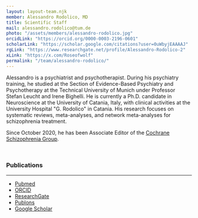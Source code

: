 ```yaml
---
layout: layout-team.njk
member: Alessandro Rodolico, MD
title: Scientific Staff
mail: alessandro.rodolico@tum.de
photo: "/assets/members/alessandro-rodolico.jpg"
orcidLink: "https://orcid.org/0000-0003-2196-0601"
scholarLink: "https://scholar.google.com/citations?user=0uWbyjEAAAAJ"
rgLink: "https://www.researchgate.net/profile/Alessandro-Rodolico-2"
xLink: "https://x.com/Roseofwolf"
permalink: "/team/alessandro-rodolico/"
---
```


Alessandro is a psychiatrist and psychotherapist. During his psychiatry training, he studied at the Section of Evidence-Based Psychiatry and Psychotherapy at the Technical University of Munich under Professor Stefan Leucht and Irene Bighelli. He is currently a Ph.D. candidate in Neuroscience at the University of Catania, Italy, with clinical activities at the University Hospital "G. Rodolico" in Catania. His research focuses on systematic reviews, meta-analyses, and network meta-analyses for schizophrenia treatment.

Since October 2020, he has been Associate Editor of the [Cochrane Schizophrenia Group](https://schizophrenia.cochrane.org/).

<br>

### Publications
---

- [Pubmed](https://pubmed.ncbi.nlm.nih.gov/?term=Rodolico+Alessandro&sort=date)
- [ORCID](https://orcid.org/0000-0003-2196-0601)
- [ResearchGate](https://www.researchgate.net/profile/Alessandro-Rodolico-2)
- [Publons](https://publons.com/researcher/3083432/alessandro-rodolico/)
- [Google Scholar](https://scholar.google.com/citations?user=0uWbyjEAAAAJ&hl=it)